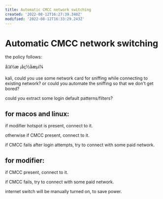 ```yaml
---
title: Automatic CMCC network switching
created: '2022-08-12T16:27:39.348Z'
modified: '2022-08-12T16:33:29.243Z'
---
```


# Automatic CMCC network switching

the policy follows:

å¦ä½æ ¡å­ç½åæµï¼

kali, could you use some network card for sniffing while connecting to existing network? or could you automate the sniffing so that we don't get bored?

could you extract some login default patterns/filters?

## for macos and linux:

if modifier hotspot is present, connect to it.

otherwise if CMCC present, connect to it.

if CMCC fails after login attempts, try to connect with some paid network.

## for modifier:

if CMCC present, connect to it.

if CMCC fails, try to connect with some paid network.

internet switch will be manually turned on, to save power.



